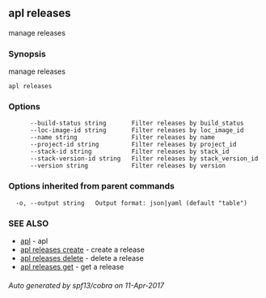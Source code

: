 ## apl releases

manage releases

### Synopsis


manage releases

```
apl releases
```

### Options

```
      --build-status string       Filter releases by build_status
      --loc-image-id string       Filter releases by loc_image_id
      --name string               Filter releases by name
      --project-id string         Filter releases by project_id
      --stack-id string           Filter releases by stack_id
      --stack-version-id string   Filter releases by stack_version_id
      --version string            Filter releases by version
```

### Options inherited from parent commands

```
  -o, --output string   Output format: json|yaml (default "table")
```

### SEE ALSO
* [apl](apl.md)	 - apl
* [apl releases create](apl_releases_create.md)	 - create a release
* [apl releases delete](apl_releases_delete.md)	 - delete a release
* [apl releases get](apl_releases_get.md)	 - get a release

###### Auto generated by spf13/cobra on 11-Apr-2017

